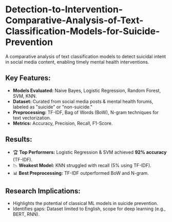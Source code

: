 # Detection-to-Intervention-Comparative-Analysis-of-Text-Classification-Models-for-Suicide-Prevention

A comparative analysis of text classification models to detect suicidal intent in social media content, enabling timely mental health interventions.  

## **Key Features:**  
- **Models Evaluated:** Naive Bayes, Logistic Regression, Random Forest, SVM, KNN.  
- **Dataset:** Curated from social media posts & mental health forums, labeled as "suicide" or "non-suicide."  
- **Preprocessing:** TF-IDF, Bag of Words (BoW), N-gram techniques for text vectorization.  
- **Metrics:** Accuracy, Precision, Recall, F1-Score.  

## **Results:**  
- 🏆 **Top Performers:** Logistic Regression & SVM achieved **92% accuracy** (TF-IDF).  
- 📉 **Weakest Model:** KNN struggled with recall (5% using TF-IDF).  
- 📊 **Best Preprocessing:** TF-IDF outperformed BoW and N-gram.  

## **Research Implications:**  
- Highlights the potential of classical ML models in suicide prevention.  
- Identifies gaps: Dataset limited to English, scope for deep learning (e.g., BERT, RNN).  

